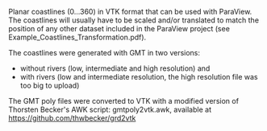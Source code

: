 Planar coastlines (0...360) in VTK format that can be used with ParaView.
The coastlines will usually have to be scaled and/or translated to match the position 
of any other dataset included in the ParaView project (see Example_Coastlines_Transformation.pdf).

The coastlines were generated with GMT in two versions: 
- without rivers (low, intermediate and high resolution) and 
- with rivers (low and intermediate resolution, the high resolution file was too big to upload)

The GMT poly files were converted to VTK with a modified version of
Thorsten Becker's AWK script: gmtpoly2vtk.awk, 
available at https://github.com/thwbecker/grd2vtk
